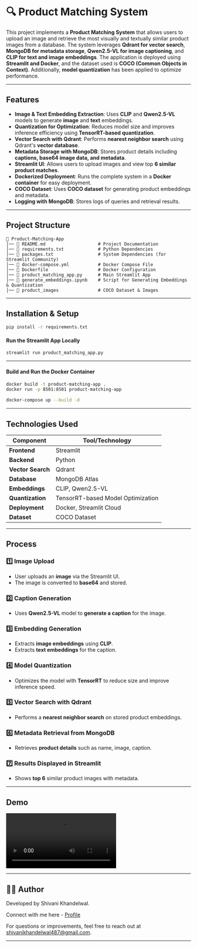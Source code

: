 # 🔍 Product Matching System

This project implements a **Product Matching System** that allows users to upload an image and retrieve the most visually and textually similar product images from a database. The system leverages **Qdrant for vector search**, **MongoDB for metadata storage**, **Qwen2.5-VL for image captioning**, and **CLIP for text and image embeddings**. The application is deployed using **Streamlit and Docker**, and the dataset used is **COCO (Common Objects in Context)**. Additionally, **model quantization** has been applied to optimize performance.

---

## Features

- **Image & Text Embedding Extraction**: Uses **CLIP** and **Qwen2.5-VL** models to generate **image** and **text** embeddings.
- **Quantization for Optimization**: Reduces model size and improves inference efficiency using **TensorRT-based quantization**.
- **Vector Search with Qdrant**: Performs **nearest neighbor search** using Qdrant's **vector database**.
- **Metadata Storage with MongoDB**: Stores product details including **captions, base64 image data, and metadata**.
- **Streamlit UI**: Allows users to upload images and view top **6 similar product matches**.
- **Dockerized Deployment**: Runs the complete system in a **Docker container** for easy deployment.
- **COCO Dataset**: Uses **COCO dataset** for generating product embeddings and metadata.
- **Logging with MongoDB**: Stores logs of queries and retrieval results.

---

## Project Structure

```
📁 Product-Matching-App
│── 📝 README.md                    # Project Documentation
│── 📝 requirements.txt             # Python Dependencies
│── 📝 packages.txt                 # System Dependencies (for Streamlit Community)
│── 📝 docker-compose.yml           # Docker Compose File
│── 🐳 Dockerfile                   # Docker Configuration
│── 📜 product_matching_app.py      # Main Streamlit App
│── 📜 generate_embeddings.ipynb    # Script for Generating Embeddings & Quantization
│── 📂 product_images               # COCO Dataset & Images
```

---

## Installation & Setup

```bash
pip install -r requirements.txt
```

#### **Run the Streamlit App Locally**

```bash
streamlit run product_matching_app.py
```

---

#### **Build and Run the Docker Container**

```bash
docker build -t product-matching-app .
docker run -p 8501:8501 product-matching-app
```

```bash
docker-compose up --build -d
```

---

## Technologies Used

| Component         | Tool/Technology                        |
| ----------------- | -------------------------------------- |
| **Frontend**      | Streamlit                              |
| **Backend**       | Python                                 |
| **Vector Search** | Qdrant                                 |
| **Database**      | MongoDB Atlas                          |
| **Embeddings**    | CLIP, Qwen2.5-VL                       |
| **Quantization**  | TensorRT-based Model Optimization      |
| **Deployment**    | Docker, Streamlit Cloud                |
| **Dataset**       | COCO Dataset                           |

---

## Process

### **1️⃣ Image Upload**

- User uploads an **image** via the Streamlit UI.
- The image is converted to **base64** and stored.

### **2️⃣ Caption Generation**

- Uses **Qwen2.5-VL** model to **generate a caption** for the image.

### **3️⃣ Embedding Generation**

- Extracts **image embeddings** using **CLIP**.
- Extracts **text embeddings** for the caption.

### **4️⃣ Model Quantization**

- Optimizes the model with **TensorRT** to reduce size and improve inference speed.

### **5️⃣ Vector Search with Qdrant**

- Performs a **nearest neighbor search** on stored product embeddings.

### **6️⃣ Metadata Retrieval from MongoDB**

- Retrieves **product details** such as name, image, caption.

### **7️⃣ Results Displayed in Streamlit**

- Shows **top 6** similar product images with metadata.

---

## Demo
![Demo](demo1.mp4)

---

## 👩‍💻 Author
Developed by Shivani Khandelwal.

Connect with me here - [Profile](https://linktr.ee/shivanikhandelwal)

For questions or improvements, feel free to reach out at [shivanikhandelwal487@gmail.com](mailto:shivanikhandelwal487@gmail.com).

---

